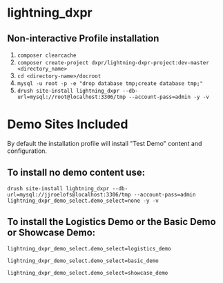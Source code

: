 # lightning_dxpr

## Non-interactive Profile installation

1. `composer clearcache`
2. `composer create-project dxpr/lightning-dxpr-project:dev-master <directory_name>`
3. `cd <directory-name>/docroot`
4. `mysql -u root -p -e "drop database tmp;create database tmp;"`
5. `drush site-install lightning_dxpr --db-url=mysql://root@localhost:3306/tmp --account-pass=admin -y -v`

# Demo Sites Included

By default the installation profile will install "Test Demo" content and configuration.

## To install no demo content use:

`drush site-install lightning_dxpr --db-url=mysql://jjroelofs@localhost:3306/tmp --account-pass=admin lightning_dxpr_demo_select.demo_select=none -y -v`

## To install the Logistics Demo or the Basic Demo or Showcase Demo:

`lightning_dxpr_demo_select.demo_select=logistics_demo`

`lightning_dxpr_demo_select.demo_select=basic_demo`

`lightning_dxpr_demo_select.demo_select=showcase_demo`

